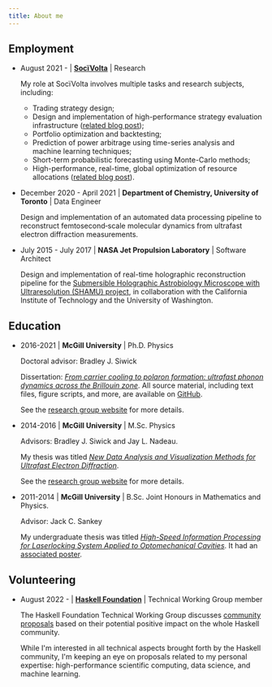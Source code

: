 ```yaml
---
title: About me
---
```


## Employment

* August 2021 - | [__SocïVolta__](http://socivolta.com/) | Research

    My role at SocïVolta involves multiple tasks and research subjects, including:
     * Trading strategy design;
     * Design and implementation of high-performance strategy evaluation infrastructure ([related blog post](/posts/rolling-stats.html));
     * Portfolio optimization and backtesting;
     * Prediction of power arbitrage using time-series analysis and machine learning techniques;
     * Short-term probabilistic forecasting using Monte-Carlo methods;
     * High-performance, real-time, global optimization of resource allocations ([related blog post](/posts/multiverse.html)).
    
    <p></p>

* December 2020 - April 2021 | __Department of Chemistry, University of Toronto__ | Data Engineer

    Design and implementation of an automated data processing pipeline to reconstruct femtosecond‐scale molecular dynamics from ultrafast electron diffraction measurements.

    <p></p>

* July 2015 - July 2017 | __NASA Jet Propulsion Laboratory__ | Software Architect

    Design and implementation of real-time holographic reconstruction pipeline for the [Submersible Holographic Astrobiology Microscope with Ultraresolution (SHAMU) project](https://www.caltech.edu/about/news/building-microscope-search-signs-life-other-worlds-48555), in collaboration with the California Institute of Technology and the University of Washington.
    <p></p>

## Education

* 2016-2021  | __McGill University__ | Ph.D. Physics 
    
    Doctoral advisor: Bradley J. Siwick

    Dissertation: [_From carrier cooling to polaron formation: ultrafast phonon dynamics across the Brillouin zone_](/files/dissertation.pdf). All source material, including text files, figure scripts, and more, are available on [GitHub](https://github.com/LaurentRDC/dissertation).

    See the [research group website](http://www.physics.mcgill.ca/siwicklab/index.html) for more details.
    <p></p>

* 2014-2016 | __McGill University__ | M.Sc. Physics 
    
    Advisors: Bradley J. Siwick and Jay L. Nadeau. 
    
    My thesis was titled [_New Data Analysis and Visualization Methods for Ultrafast Electron Diffraction_](/files/msc_thesis.pdf).

    See the [research group website](http://www.physics.mcgill.ca/siwicklab/index.html) for more details.
    <p></p>

* 2011-2014 | __McGill University__ | B.Sc. Joint Honours in Mathematics and Physics. 

    Advisor: Jack C. Sankey
    
    My undergraduate thesis was titled [_High-Speed Information Processing for Laserlocking System Applied to Optomechanical Cavities_](/files/ugrad_project.pdf). It had an [associated poster](/files/ugrad_project_poster.pdf).
    <p></p>

## Volunteering

* August 2022 - | [__Haskell Foundation__](https://haskell.foundation/) | Technical Working Group member

    The Haskell Foundation Technical Working Group discusses [community proposals](https://github.com/haskellfoundation/tech-proposals/blob/main/proposals/PROPOSALS.md) based on their potential positive impact on the whole Haskell community.

    While I'm interested in all technical aspects brought forth by the Haskell community, I'm keeping an eye on proposals related to my personal expertise: high-performance scientific computing, data science, and machine learning.
    
    <p></p>